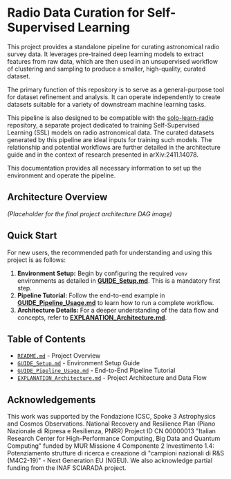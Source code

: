 # Radio Data Curation for Self-Supervised Learning

This project provides a standalone pipeline for curating astronomical radio survey data. It leverages pre-trained deep learning models to extract features from raw data, which are then used in an unsupervised workflow of clustering and sampling to produce a smaller, high-quality, curated dataset.

The primary function of this repository is to serve as a general-purpose tool for dataset refinement and analysis. It can operate independently to create datasets suitable for a variety of downstream machine learning tasks.

This pipeline is also designed to be compatible with the [solo-learn-radio](https://github.com/dr4thmos/solo-learn-radio) repository, a separate project dedicated to training Self-Supervised Learning (SSL) models on radio astronomical data. The curated datasets generated by this pipeline are ideal inputs for training such models. The relationship and potential workflows are further detailed in the architecture guide and in the context of research presented in arXiv:2411.14078.

This documentation provides all necessary information to set up the environment and operate the pipeline.

## Architecture Overview

*(Placeholder for the final project architecture DAG image)*

## Quick Start

For new users, the recommended path for understanding and using this project is as follows:

1.  **Environment Setup:** Begin by configuring the required `venv` environments as detailed in **[GUIDE_Setup.md](./GUIDE_Setup.md)**. This is a mandatory first step.
2.  **Pipeline Tutorial:** Follow the end-to-end example in **[GUIDE_Pipeline_Usage.md](./GUIDE_Pipeline_Usage.md)** to learn how to run a complete workflow.
3.  **Architecture Details:** For a deeper understanding of the data flow and concepts, refer to **[EXPLANATION_Architecture.md](./EXPLANATION_Architecture.md)**.

## Table of Contents

*   [`README.md`](./README.md) - Project Overview
*   [`GUIDE_Setup.md`](./GUIDE_Setup.md) - Environment Setup Guide
*   [`GUIDE_Pipeline_Usage.md`](./GUIDE_Pipeline_Usage.md) - End-to-End Pipeline Tutorial
*   [`EXPLANATION_Architecture.md`](./EXPLANATION_Architecture.md) - Project Architecture and Data Flow

## Acknowledgements

This work was supported by the Fondazione ICSC, Spoke 3 Astrophysics and Cosmos Observations. National Recovery and Resilience Plan (Piano Nazionale di Ripresa e Resilienza, PNRR) Project ID CN 00000013 "Italian Research Center for High-Performance Computing, Big Data and Quantum Computing" funded by MUR Missione 4 Componente 2 Investimento 1.4: Potenziamento strutture di ricerca e creazione di "campioni nazionali di R&S (M4C2-19)" - Next Generation EU (NGEU). We also acknowledge partial funding from the INAF SCIARADA project.